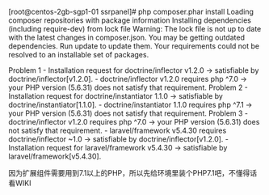 [root@centos-2gb-sgp1-01 ssrpanel]# php composer.phar install
Loading composer repositories with package information
Installing dependencies (including require-dev) from lock file
Warning: The lock file is not up to date with the latest changes in composer.json. You may be getting outdated dependencies. Run update to update them.
Your requirements could not be resolved to an installable set of packages.

  Problem 1
    - Installation request for doctrine/inflector v1.2.0 -> satisfiable by doctrine/inflector[v1.2.0].
    - doctrine/inflector v1.2.0 requires php ^7.0 -> your PHP version (5.6.31) does not satisfy that requirement.
  Problem 2
    - Installation request for doctrine/instantiator 1.1.0 -> satisfiable by doctrine/instantiator[1.1.0].
    - doctrine/instantiator 1.1.0 requires php ^7.1 -> your PHP version (5.6.31) does not satisfy that requirement.
  Problem 3
    - doctrine/inflector v1.2.0 requires php ^7.0 -> your PHP version (5.6.31) does not satisfy that requirement.
    - laravel/framework v5.4.30 requires doctrine/inflector ~1.0 -> satisfiable by doctrine/inflector[v1.2.0].
    - Installation request for laravel/framework v5.4.30 -> satisfiable by laravel/framework[v5.4.30].

因为扩展组件需要用到7.1以上的PHP，所以先给环境里装个PHP7.1吧，不懂得话看WIKI